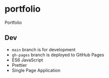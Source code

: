 # portfolio

Portfolio

## Dev

- `main` branch is for development
- `gh-pages` branch is deployed to GitHub Pages
- ES6 JavaScript
- Prettier
- Single Page Application
